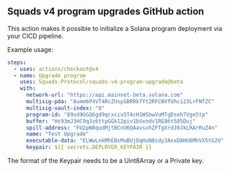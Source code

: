 ## Squads v4 program upgrades GitHub action

This action makes it possible to initialize a Solana program deployment via your CICD pipeline.

Example usage:

```yml
steps:
  - uses: actions/checkout@v4
  - name: Upgrade program
    uses: Squads-Protocol/squads-v4-program-upgrade@beta
    with:
      network-url: "https://api.mainnet-beta.solana.com"
      multisig-pda: "Aumm6P4VT4RcZUspSBRRkTYt2RFCWVfUhci23LrFNfZC"
      multisig-vault-index: "0"
      program-id: "89xd9GGQ6gd9qcxciu5TAcH1WSbwVuMTgDseh7Vge5tp"
      buffer: "Hs93mJ3HC9qJz6ttpGGk12piv1bVxndv1RE86t585Duj"
      spill-address: "FU2pN8qudMjtBCnU6QAavsvhZFTgXrdJ8JkLRArRuZ4n"
      name: "Test Upgrade"
      executable-data: "ELWwLnkMhEBsMuBUjDqHuN8sdy3AxxDAHU6MhVX5tG2U"
      keypair: ${{ secrets.DEPLOYER_KEYPAIR }}
```

The format of the Keypair needs to be a Uint8Array or a Private key.
